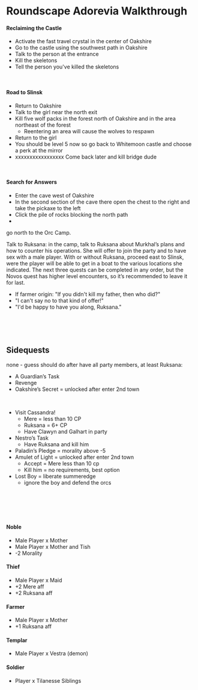 # Roundscape Adorevia Walkthrough

#### Reclaiming the Castle
- Activate the fast travel crystal in the center of Oakshire
- Go to the castle using the southwest path in Oakshire
- Talk to the person at the entrance
- Kill the skeletons
- Tell the person you've killed the skeletons

<br>

#### Road to Slinsk
- Return to Oakshire
- Talk to the girl near the north exit
- Kill five wolf packs in the forest north of Oakshire and in the area northeast of the forest
  - Reentering an area will cause the wolves to respawn
- Return to the girl
- You should be level 5 now so go back to Whitemoon castle and choose a perk at the mirror
- xxxxxxxxxxxxxxxxx Come back later and kill bridge dude

<br>

#### Search for Answers
- Enter the cave west of Oakshire
- In the second section of the cave there open the chest to the right and take the pickaxe to the left
- Click the pile of rocks blocking the north path
- 
go north to the Orc Camp.

Talk  to  Ruksana:
in  the  camp,  talk  to Ruksana about Murkhal’s plans and how to counter his operations. She will offer to join the party and to have sex with a male player. With  or  without  Ruksana,  proceed  east  to Slinsk,  were  the  player  will  be  able  to  get  in  a boat to the various locations she indicated. The next  three  quests  can  be  completed  in  any order,  but  the  Novos  quest  has  higher  level encounters, so it’s recommended to leave it for last.

- If farmer origin: "If you didn't kill my father, then who did?"
- "I can't say no to that kind of offer!"
- "I'd be happy to have you along, Ruksana."

<br>
<br>
<br>

## Sidequests
none - guess should do after have all party members, at least Ruksana:
- A Guardian’s Task
- Revenge
- Oakshire’s Secret = unlocked after enter 2nd town

<br>

- Visit Cassandra!
  - Mere = less than 10 CP 
  - Ruksana = 6+ CP
  - Have Clawyn and Galhart in party
- Nestro’s Task
  - Have Ruksana and kill him
- Paladin’s Pledge = morality above -5
- Amulet of Light = unlocked after enter 2nd town
  - Accept = Mere less than 10 cp
  - Kill him = no requirements, best option
- Lost Boy = liberate summeredge
  - ignore the boy and defend the orcs

<br>
<br>
<br>
<br>

#### Noble
- Male Player x Mother
- Male Player x Mother and Tish
- -2 Morality

#### Thief
- Male Player x Maid
- +2 Mere aff
- +2 Ruksana aff

#### Farmer
- Male Player x Mother
- +1 Ruksana aff

#### Templar
- Male Player x Vestra (demon)

#### Soldier
- Player x Tilanesse Siblings

